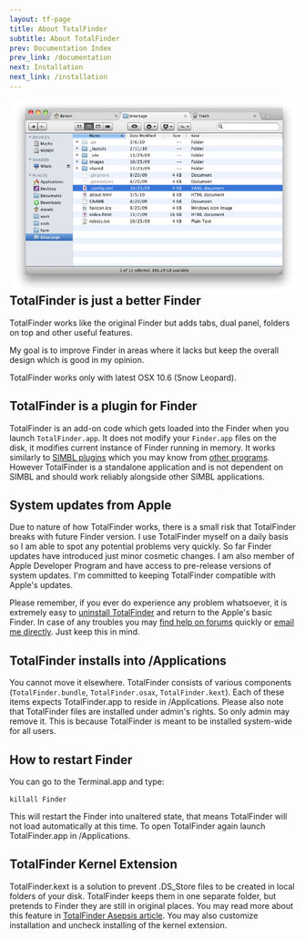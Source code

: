 ```yaml
---
layout: tf-page
title: About TotalFinder
subtitle: About TotalFinder
prev: Documentation Index
prev_link: /documentation
next: Installation
next_link: /installation
---
```


<img src="/images/totalfinder-screenshot-tabs.png" style="float:right; width:500px; margin-left: 20px; position: relative; top: 0px">

## TotalFinder is just a better Finder

TotalFinder works like the original Finder but adds tabs, dual panel, folders on top and other useful features.

My goal is to improve Finder in areas where it lacks but keep the overall design which is good in my opinion.

TotalFinder works only with latest OSX 10.6 (Snow Leopard).

## TotalFinder is a plugin for Finder

TotalFinder is an add-on code which gets loaded into the Finder when you launch `TotalFinder.app`. It does not modify your `Finder.app` files on the disk, it modifies current instance of Finder running in memory. It works similarly to [SIMBL plugins](http://www.culater.net/software/SIMBL/SIMBL.php) which you may know from [other programs](http://code.google.com/p/simbl/wiki/SIMBLPlugins). However TotalFinder is a standalone application and is not dependent on SIMBL and should work reliably alongside other SIMBL applications.

## System updates from Apple

Due to nature of how TotalFinder works, there is a small risk that TotalFinder breaks with future Finder version. I use TotalFinder myself on a daily basis so I am able to spot any potential problems very quickly. So far Finder updates have introduced just minor cosmetic changes. I am also member of Apple Developer Program and have access to pre-release versions of system updates. I'm committed to keeping TotalFinder compatible with Apple's updates. 

Please remember, if you ever do experience any problem whatsoever, it is extremely easy to [uninstall TotalFinder](/uninstallation) and return to the Apple's basic Finder. In case of any troubles you may [find help on forums](http://support.binaryage.com) quickly or [email me directly](mailto:antonin@binaryage.com). Just keep this in mind.

## TotalFinder installs into /Applications

You cannot move it elsewhere. TotalFinder consists of various components (`TotalFinder.bundle`, `TotalFinder.osax`, `TotalFinder.kext`). Each of these items expects TotalFinder.app to reside in /Applications. Please also note that TotalFinder files are installed under admin's rights. So only admin may remove it. This is because TotalFinder is meant to be installed system-wide for all users.

## How to restart Finder

You can go to the Terminal.app and type: 
   
    killall Finder 
    
This will restart the Finder into unaltered state, that means TotalFinder will not load automatically at this time. To open TotalFinder again launch TotalFinder.app in /Applications.

## TotalFinder Kernel Extension

TotalFinder.kext is a solution to prevent .DS_Store files to be created in local folders of your disk. TotalFinder keeps them in one separate folder, but pretends to Finder they are still in original places. You may read more about this feature in [TotalFinder Asepsis article](/asepsis). You may also customize installation and uncheck installing of the kernel extension. 
